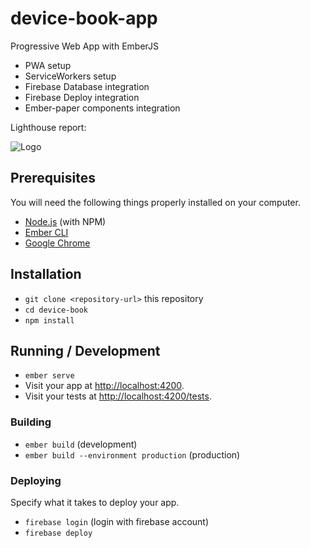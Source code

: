 # device-book-app
Progressive Web App with EmberJS

* PWA setup
* ServiceWorkers setup
* Firebase Database integration
* Firebase Deploy integration
* Ember-paper components integration

Lighthouse report:

![Logo](http://ember-simple-auth.com/images/Lighthouse_report.jpg)

## Prerequisites

You will need the following things properly installed on your computer.

* [Node.js](https://nodejs.org/) (with NPM)
* [Ember CLI](https://ember-cli.com/)
* [Google Chrome](https://google.com/chrome/)

## Installation

* `git clone <repository-url>` this repository
* `cd device-book`
* `npm install`

## Running / Development

* `ember serve`
* Visit your app at [http://localhost:4200](http://localhost:4200).
* Visit your tests at [http://localhost:4200/tests](http://localhost:4200/tests).

### Building

* `ember build` (development)
* `ember build --environment production` (production)

### Deploying

Specify what it takes to deploy your app.
* `firebase login` (login with firebase account)
* `firebase deploy`

